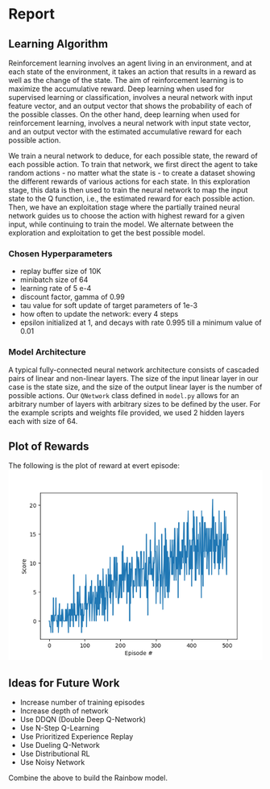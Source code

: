 # Report
[plot1]: ./plot.png "Trained PLot"

## Learning Algorithm
Reinforcement learning involves an agent living in an environment, and at each state of the environment, it takes an action that results in a reward as well as the change of the state. The aim of reinforcement learning is to maximize the accumulative reward.
Deep learning when used for supervised learning or classification, involves a neural network with input feature vector, and an output vector that shows the probability of each of the possible classes.
On the other hand, deep learning when used for reinforcement learning, involves a neural network with input state vector, and an output vector with the estimated accumulative reward for each possible action.

We train a neural network to deduce, for each possible state, the reward of each possible action.
To train that network, we first direct the agent to take random actions - no matter what the state is - to create a dataset showing the different rewards of various actions for each state.
In this exploration stage, this data is then used to train the neural network to map the input state to the Q function, i.e., the estimated reward for each possible action.
Then, we have an exploitation stage where the partially trained neural network guides us to choose the action with highest reward for a given input, while continuing to train the model.
We alternate between the exploration and exploitation to get the best possible model.

### Chosen Hyperparameters
- replay buffer size of 10K
- minibatch size of 64
- learning rate of 5 e-4
- discount factor, gamma of 0.99
- tau value for soft update of target parameters of 1e-3
- how often to update the network: every 4 steps
- epsilon initialized at 1, and decays with rate 0.995 till a minimum value of 0.01

### Model Architecture
A typical fully-connected neural network architecture consists of cascaded pairs of linear and non-linear layers. 
The size of the input linear layer in our case is the state size, and the size of the output linear layer is the number of possible actions.
Our `QNetwork` class defined in `model.py` allows for an arbitrary number of layers with arbitrary sizes to be defined by the user. 
For the example scripts and weights file provided, we used 2 hidden layers each with size of 64.

## Plot of Rewards
The following is the plot of reward at evert episode:
![Training Plot][plot1]

## Ideas for Future Work

- Increase number of training episodes
- Increase depth of network
- Use DDQN (Double Deep Q-Network)
- Use N-Step Q-Learning
- Use Prioritized Experience Replay
- Use Dueling Q-Network
- Use Distributional RL
- Use Noisy Network

Combine the above to build the Rainbow model.
